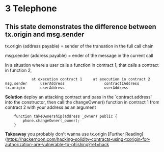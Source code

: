 # 3 Telephone

## This state demonstrates the difference between tx.origin and msg.sender

tx.origin (address payable) = sender of the transation in the full call chain

msg.sender (address payable) =  ender of the message in the current call


In a situation where a user calls a function in contract 1, that calls a contract in function 2, 

```
            at execution contract 1     at execution in contract 2
msg.sender      userAddress                  contract1Address
tx.origin       userAddress                  userAddress
```

**Solution**
deploy an attacking contract and pass in the `contract.address' into the constructor, then call the changeOwner() function in contract 1 from contract 2 with your address as an argument
```-
    function takeOwnership(address _owner) public {
        phone.changeOwner(_owner); 
    }
```
**Takeaway**
you probably don't wanna use tx.origin
[Further Reading](https://hackernoon.com/hacking-solidity-contracts-using-txorigin-for-authorization-are-vulnerable-to-phishing?ref=hack    